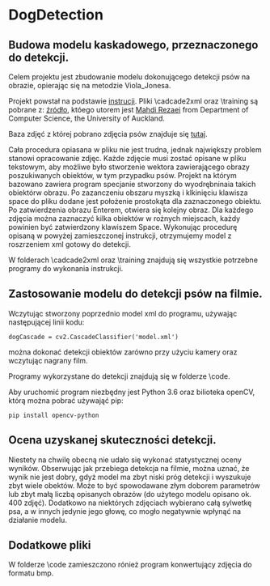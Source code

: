 # DogDetection
## Budowa modelu kaskadowego, przeznaczonego do detekcji. 
Celem projektu jest zbudowanie modelu dokonującego detekcji psów na obrazie, opierając się na metodzie Viola_Jonesa.

Projekt powstał na podstawie [instrucji](https://www.cs.auckland.ac.nz/~m.rezaei/Tutorials/Creating_a_Cascade_of_Haar-Like_Classifiers_Step_by_Step.pdf). Pliki \cadcade2xml oraz \training są pobrane z: [źródło](https://www.cs.auckland.ac.nz/~m.rezaei/Tutorials/Haar-Training.zip), któego utorem jest [Mahdi Rezaei](m.rezaei@auckland.ac.nz) from Department of Computer Science, the University of Auckland.

Baza zdjęć z której pobrano zdjęcia psów znajduje się [tutaj](https://drive.google.com/drive/folders/1XaFM8BJFligrqeQdE-_5Id0V_SubJAZe).

Cała procedura opiasana w pliku nie jest trudna, jednak największy problem stanowi opracowanie zdjęc. Każde zdjęcie musi zostać opisane w pliku tekstowym, aby możliwe było stworzenie wektora zawierającego obrazy poszukiwanych obiektów, w tym przypadku psów. Projekt na którym bazowano zawiera program specjanie stworzony do wyodrębninaia takich obiektórw  obrazu. Po zazanczeniu obszaru myszką i klkinięciu klawisza space do pliku dodane jest położenie prostokąta dla zaznaczonego obiektu. Po zatwierdzenia obrazu Enterem, otwiera się kolejny obraz. Dla każdego zdjęcia można zaznaczyć kilka obiektów w rożnych miejscach, każdy powinien być zatwierdzony klawiszem Space.
Wykonując procedurę opisaną w powyżej zamieszczonej instrukcji, otrzymujemy model z roszrzeniem xml gotowy do detekcji.

W folderach \cadcade2xml oraz \training  znajdują się wszystkie potrzebne programy do wykonania instrukcji. 

## Zastosowanie modelu do detekcji psów na filmie.
Wczytując stworzony poprzednio model xml do programu, używając następującej linii kodu:

```
dogCascade = cv2.CascadeClassifier('model.xml')
```

można dokonać detekcji obiektów zarówno przy użyciu kamery oraz wczytując nagrany film. 

Programy wykorzystane do detekcji znajdują się w folderze \code. 

Aby uruchomić program niezbędny jest Python 3.6 oraz bilioteka openCV, którą można pobrać używająć pip:

```
pip install opencv-python
```

## Ocena uzyskanej skuteczności detekcji.
Niestety na chwilę obecną nie udało się wykonać statystycznej oceny wyników. Obserwując jak przebiega detekcja na filmie, można uznać, że wynik nie jest dobry, gdyż model ma zbyt niski próg detekcji i wyszukuje zbyt wiele obektów. Może to być spowodawane złym doborem parametrów lub zbyt małą liczbą opisanych obrazów (do użytego modelu opisano ok. 400 zdjęć). Dodatkowo na niektórych zdjęciach wybierano całą sylwetkę psa, a w innych jedynie jego głowę, co mogło negatywnie wpłynąć na działanie modelu.  

## Dodatkowe pliki

W folderze \code zamieszczono rónież program konwertujący zdjęcia do formatu bmp. 